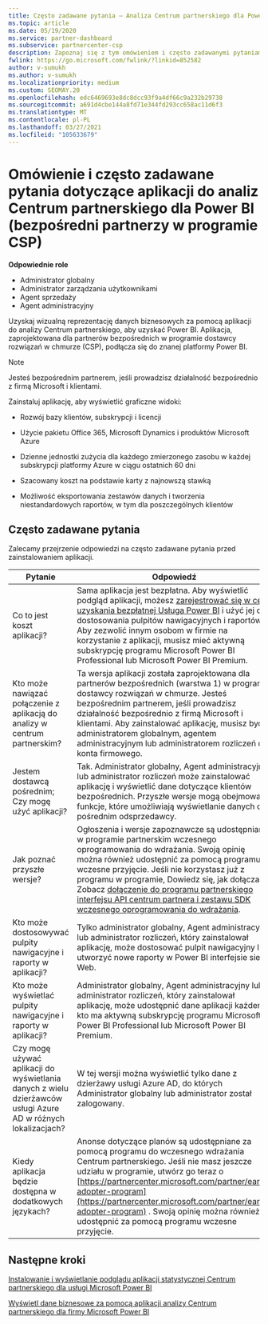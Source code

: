 ```yaml
---
title: Często zadawane pytania — Analiza Centrum partnerskiego dla Power BI
ms.topic: article
ms.date: 05/19/2020
ms.service: partner-dashboard
ms.subservice: partnercenter-csp
description: Zapoznaj się z tym omówieniem i często zadawanymi pytaniami dotyczącymi aplikacji analizy Centrum partnerskiego dla Power BI.
fwlink: https://go.microsoft.com/fwlink/?linkid=852582
author: v-sumukh
ms.author: v-sumukh
ms.localizationpriority: medium
ms.custom: SEOMAY.20
ms.openlocfilehash: edc6469693e8dc8dcc93f9a4df66c9a232b29738
ms.sourcegitcommit: a691d4cbe144a8fd71e344fd293cc658ac11d6f3
ms.translationtype: MT
ms.contentlocale: pl-PL
ms.lasthandoff: 03/27/2021
ms.locfileid: "105633679"
---
```

# <a name="overview-and-faqs-for-the-partner-center-analytics-app-for-power-bi-direct-partners-in-csp"></a>Omówienie i często zadawane pytania dotyczące aplikacji do analiz Centrum partnerskiego dla Power BI (bezpośredni partnerzy w programie CSP)



**Odpowiednie role**

- Administrator globalny
- Administrator zarządzania użytkownikami
- Agent sprzedaży
- Agent administracyjny

Uzyskaj wizualną reprezentację danych biznesowych za pomocą aplikacji do analizy Centrum partnerskiego, aby uzyskać Power BI. Aplikacja, zaprojektowana dla partnerów bezpośrednich w programie dostawcy rozwiązań w chmurze (CSP), podłącza się do znanej platformy Power BI.

> [!NOTE]  
> Jesteś bezpośrednim partnerem, jeśli prowadzisz działalność bezpośrednio z firmą Microsoft i klientami.

Zainstaluj aplikację, aby wyświetlić graficzne widoki:

- Rozwój bazy klientów, subskrypcji i licencji

- Użycie pakietu Office 365, Microsoft Dynamics i produktów Microsoft Azure

- Dzienne jednostki zużycia dla każdego zmierzonego zasobu w każdej subskrypcji platformy Azure w ciągu ostatnich 60 dni

- Szacowany koszt na podstawie karty z najnowszą stawką

- Możliwość eksportowania zestawów danych i tworzenia niestandardowych raportów, w tym dla poszczególnych klientów

## <a name="frequently-asked-questions"></a>Często zadawane pytania

Zalecamy przejrzenie odpowiedzi na często zadawane pytania przed zainstalowaniem aplikacji.

| **Pytanie** | **Odpowiedź** |
| --- | ---------- |
| Co to jest koszt aplikacji? | Sama aplikacja jest bezpłatna. Aby wyświetlić podgląd aplikacji, możesz [zarejestrować się w celu uzyskania bezpłatnej Usługa Power BI](https://go.microsoft.com/fwlink/p/?linkid=845347) i użyć jej do dostosowania pulpitów nawigacyjnych i raportów. Aby zezwolić innym osobom w firmie na korzystanie z aplikacji, musisz mieć aktywną subskrypcję programu Microsoft Power BI Professional lub Microsoft Power BI Premium. |
| Kto może nawiązać połączenie z aplikacją do analizy w centrum partnerskim? | Ta wersja aplikacji została zaprojektowana dla partnerów bezpośrednich (warstwa 1) w programie dostawcy rozwiązań w chmurze. Jesteś bezpośrednim partnerem, jeśli prowadzisz działalność bezpośrednio z firmą Microsoft i klientami. Aby zainstalować aplikację, musisz być administratorem globalnym, agentem administracyjnym lub administratorem rozliczeń dla konta firmowego. |
| Jestem dostawcą pośrednim; Czy mogę użyć aplikacji? | Tak. Administrator globalny, Agent administracyjny lub administrator rozliczeń może zainstalować aplikację i wyświetlić dane dotyczące klientów bezpośrednich. Przyszłe wersje mogą obejmować funkcje, które umożliwiają wyświetlanie danych o pośrednim odsprzedawcy. |
| Jak poznać przyszłe wersje? | Ogłoszenia i wersje zapoznawcze są udostępniane w programie partnerskim wczesnego oprogramowania do wdrażania. Swoją opinię można również udostępnić za pomocą programu wczesne przyjęcie. Jeśli nie korzystasz już z programu w programie, Dowiedz się, jak dołączać. Zobacz [dołączenie do programu partnerskiego interfejsu API centrum partnera i zestawu SDK wczesnego oprogramowania do wdrażania](/partner-center/develop/early-adopter-program).  |
| Kto może dostosowywać pulpity nawigacyjne i raporty w aplikacji? | Tylko administrator globalny, Agent administracyjny lub administrator rozliczeń, który zainstalował aplikację, może dostosować pulpit nawigacyjny lub utworzyć nowe raporty w Power BI interfejsie sieci Web. |
| Kto może wyświetlać pulpity nawigacyjne i raporty w aplikacji? | Administrator globalny, Agent administracyjny lub administrator rozliczeń, który zainstalował aplikację, może udostępnić dane aplikacji każdemu, kto ma aktywną subskrypcję programu Microsoft Power BI Professional lub Microsoft Power BI Premium. |
| Czy mogę używać aplikacji do wyświetlania danych z wielu dzierżawców usługi Azure AD w różnych lokalizacjach? | W tej wersji można wyświetlić tylko dane z dzierżawy usługi Azure AD, do których Administrator globalny lub administrator został zalogowany. | 
| Kiedy aplikacja będzie dostępna w dodatkowych językach? | Anonse dotyczące planów są udostępniane za pomocą programu do wczesnego wdrażania Centrum partnerskiego. Jeśli nie masz jeszcze udziału w programie, utwórz go teraz o [https://partnercenter.microsoft.com/partner/early-adopter-program](https://partnercenter.microsoft.com/partner/early-adopter-program) . Swoją opinię można również udostępnić za pomocą programu wczesne przyjęcie. | 



## <a name="next-steps"></a>Następne kroki

[Instalowanie i wyświetlanie podglądu aplikacji statystycznej Centrum partnerskiego dla usługi Microsoft Power BI](power-bi-app-for-direct-partners-install.md)

[Wyświetl dane biznesowe za pomocą aplikacji analizy Centrum partnerskiego dla firmy Microsoft Power BI](power-bi-app-for-direct-partners-use.md)